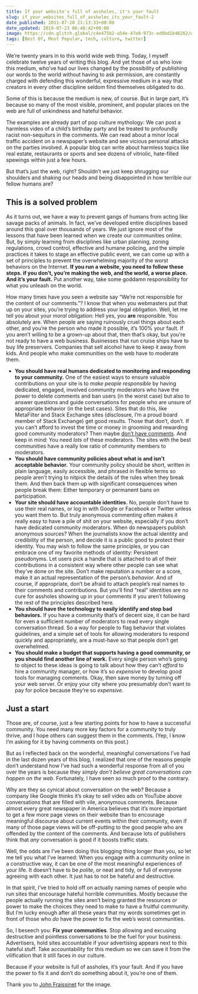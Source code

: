 ```yaml
---
title: If your website's full of assholes, it's your fault
slug: if_your_websites_full_of_assholes_its_your_fault-2
date_published: 2011-07-20 21:13:33+00:00
date_updated: 2019-07-23 06:48:42+00:00
image: https://cdn.glitch.global/c4e475b2-a54e-47e0-973c-ed0bd1b46262/walking.jpg?v=1670196131056
tags: [Best Of, Most Popular, tech, culture, twitter]
---
```

We’re twenty years in to this world wide web thing. Today, I myself celebrate twelve years of writing this blog. And yet those of us who love this medium, who’ve had our lives changed by the possibility of publishing our words to the world without having to ask permission, are constantly charged with defending this wonderful, expressive medium in a way that creators in every other discipline seldom find themselves obligated to do.

Some of this is because the medium is new, of course. But in large part, it’s because so many of the most visible, prominent, and popular places on the web are full of unkindness and hateful behavior.

The examples are already part of pop culture mythology: We can post a harmless video of a child’s birthday party and be treated to profoundly racist non-sequiturs in the comments. We can read about a minor local traffic accident on a newspaper’s website and see vicious personal attacks on the parties involved. A popular blog can write about harmless topics like real estate, restaurants or sports and see dozens of vitriolic, hate-filled spewings within just a few hours.

But that’s just the web, right? Shouldn’t we just keep shrugging our shoulders and shaking our heads and being disappointed in how terrible our fellow humans are?

## This is a solved problem

As it turns out, we have a way to prevent gangs of humans from acting like savage packs of animals. In fact, we’ve developed entire disciplines based around this goal over thousands of years. We just ignore most of the lessons that have been learned when we create our communities online. But, by simply learning from disciplines like urban planning, zoning regulations, crowd control, effective and humane policing, and the simple practices it takes to stage an effective public event, we can come up with a set of principles to prevent the overwhelming majority of the worst behaviors on the Internet.
**If you run a website, you need to follow these steps. if you don’t, you’re making the web, and the world, a worse place. And it’s your fault.** Put another way, take some goddamn responsibility for what you unleash on the world.

How many times have you seen a website say “We’re not responsible for the content of our comments.”? I know that when you webmasters put that up on your sites, you’re trying to address your legal obligation. Well, let me tell you about your *moral* obligation: Hell yes, you **are** responsible. You absolutely are. When people are saying ruinously cruel things about each other, and you’re the person who made it possible, it’s 100% your fault. If you aren’t willing to be a grown-up about that, then that’s okay, but you’re not ready to have a web business. Businesses that run cruise ships have to buy life preservers. Companies that sell alcohol have to keep it away from kids. And people who make communities on the web have to moderate them.

- **You should have real humans dedicated to monitoring and responding to your community.** One of the easiest ways to ensure valuable contributions on your site is to *make people responsible* by having dedicated, engaged, involved community moderators who have the power to delete comments and ban users (in the worst case) but also to answer questions and guide conversations for people who are unsure of appropriate behavior (in the best cases). Sites that do this, like MetaFilter and Stack Exchange sites (disclosure, I’m a proud board member of Stack Exchange) get good results. Those that don’t, don’t. If you can’t afford to invest the time or money in grooming and rewarding good community moderators? Then maybe [don’t have comments](https://www.ojr.org/if-you-cant-manage-comments-well-dont-offer-comments-at-all/). And keep in mind: You need *lots* of these moderators. The sites with the best communities have a really low ratio of community members to moderators.
- **You should have community policies about what is and isn’t acceptable behavior.** Your community policy should be short, written in plain language, easily accessible, and phrased in flexible terms so people aren’t trying to nitpick the details of the rules when they break them. And then back them up with significant consequences when people break them: Either temporary or permanent bans on participation.
- **Your site should have accountable identities.** No, people don’t have to use their real names, or log in with Google or Facebook or Twitter unless you want them to. But truly anonymous commenting often makes it really easy to have a pile of shit on your website, especially if you don’t have dedicated community moderators. When do newspapers publish anonymous sources? When the journalists know the actual identity and credibility of the person, and decide it is a public good to protect their identity. You may wish to follow the same principles, or you can embrace one of my favorite methods of identity: Persistent pseudonyms. Let users pick a handle that is attached to all of their contributions in a consistent way where other people can see what they’ve done on the site. Don’t make reputation a number or a score, make it an actual representation of the person’s *behavior*. And of course, if appropriate, don’t be afraid to attach people’s real names to their comments and contributions. But you’ll find “real” identities are no cure for assholes showing up in your comments if you aren’t following the rest of the principles described here.
- **You should have the technology to easily identify and stop bad behaviors.** If you have a community that’s of decent size, it can be hard for even a sufficient number of moderators to read every single conversation thread. So a way for people to flag behavior that violates guidelines, and a simple set of tools for allowing moderators to respond quickly and appropriately, are a must-have so that people don’t get overwhelmed.
- **You should make a budget that supports having a good community, or you should find another line of work.** Every single person who’s going to object to these ideas is going to talk about how they can’t *afford* to hire a community manager, or how it’s so *expensive* to develop good tools for managing comments. Okay, then save money by turning off your web server. Or enjoy your city where you presumably don’t want to pay for police because they’re so *expensive*.

## Just a start

Those are, of course, just a few starting points for how to have a successful community. You need many more key factors for a community to truly thrive, and I hope others can suggest them in the comments. (Yep, I know I’m asking for it by having comments on this post.)

But as I reflected back on the wonderful, meaningful conversations I’ve had in the last dozen years of this blog, I realized that one of the reasons people don’t understand how I’ve had such a wonderful response from all of you over the years is because they *simply don’t believe great conversations can happen on the web*. Fortunately, I have seen so much proof to the contrary.

Why are they so cynical about conversation on the web? Because a company like Google thinks it’s okay to sell video ads on YouTube above conversations that are filled with vile, anonymous comments. Because almost every great newspaper in America believes that it’s more important to get a few more page views on their website than to encourage meaningful discourse about current events within their community, even if many of those page views will be off-putting to the good people who are offended by the content of the comments. And because lots of publishers think that *any* conversation is good if it boosts traffic stats.

Well, the odds are I’ve been doing this blogging thing longer than you, so let me tell you what I’ve learned: When you engage with a community online in a constructive way, it can be one of the most meaningful experiences of your life. It doesn’t have to be *polite*, or neat and tidy, or full of everyone agreeing with each other. It just has to not be hateful and destructive.

In that spirit, I’ve tried to hold off on actually naming names of people who run sites that encourage hateful horrible communities. Mostly because the people actually running the sites aren’t being granted the resources or power to make the choices they need to make to have a fruitful community. But I’m lucky enough after all these years that my words sometimes get in front of those who *do* have the power to fix the web’s worst communities.

So, I beseech you: **Fix your communities**. Stop allowing and excusing destructive and pointless conversations to be the fuel for your business. Advertisers, hold sites accountable if your advertising appears next to this hateful stuff. Take accountability for this medium so we can save it from the vilification that it still faces in our culture.

Because if your website is full of assholes, it’s your fault. And if you have the power to fix it and don’t do something about it, you’re one of them.

Thank you to [John Fraissinet](http://www.flickr.com/photos/jfraissi/4450184997/%22) for the image.
